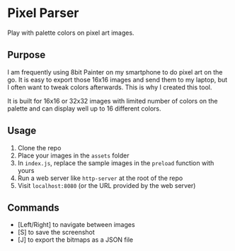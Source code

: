 # Pixel Parser

Play with palette colors on pixel art images.

## Purpose

I am frequently using 8bit Painter on my smartphone to do pixel art on the go. It is easy to export those 16x16 images and send them to my laptop, but I often want to tweak colors afterwards. This is why I created this tool.

It is built for 16x16 or 32x32 images with limited number of colors on the palette and can display well up to 16 different colors.

## Usage

1. Clone the repo
2. Place your images in the `assets` folder
3. In `index.js`, replace the sample images in the `preload` function with yours
4. Run a web server like `http-server` at the root of the repo
5. Visit `localhost:8080` (or the URL provided by the web server)

## Commands

- [Left/Right] to navigate between images
- [S] to save the screenshot
- [J] to export the bitmaps as a JSON file
